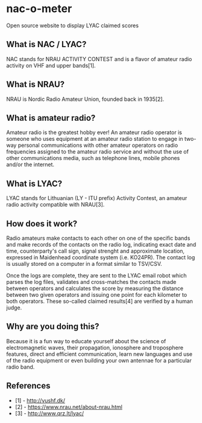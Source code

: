 # nac-o-meter
Open source website to display LYAC claimed scores

## What is NAC / LYAC?
NAC stands for NRAU ACTIVITY CONTEST and is a flavor of amateur radio activity on VHF and upper bands[1].

## What is NRAU?
NRAU is Nordic Radio Amateur Union, founded back in 1935[2].

## What is amateur radio?
Amateur radio is the greatest hobby ever! An amateur radio operator is someone who uses equipment at an amateur radio 
station to engage in two-way personal communications with other amateur operators on radio frequencies assigned to the 
amateur radio service and without the use of other communications media, such as telephone lines, mobile phones and/or
the internet.

## What is LYAC?
LYAC stands for Lithuanian (LY - ITU prefix) Activity Contest, an amateur radio activity compatible with NRAU[3].

## How does it work?
Radio amateurs make contacts to each other on one of the specific bands and make records of the contacts on the radio log, 
indicating exact date and time, counterparty's call sign, signal strenght and approximate location, expressed in Maidenhead 
coordinate system (i.e. KO24PR). The contact log is usually stored on a computer in a format similar to TSV/CSV.

Once the logs are complete, they are sent to the LYAC email robot which parses the log files, validates and cross-matches
the contacts made between operators and calculates the score by measuring the distance between two given operators and 
issuing one point for each kilometer to both operators. These so-called claimed results[4] are verified by a human judge.

## Why are you doing this?
Because it is a fun way to educate yourself about the science of electromagnetic waves, their propagation, ionosphere and
troposphere features, direct and efficient communication, learn new languages and use of the radio equipment or even building
your own antennae for a particular radio band. 

## References
* [1] - http://vushf.dk/
* [2] - https://www.nrau.net/about-nrau.html
* [3] - http://www.qrz.lt/lyac/
